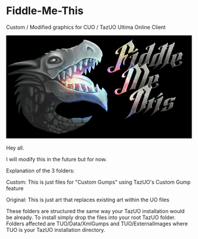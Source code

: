 # Fiddle-Me-This
Custom / Modified graphics for CUO / TazUO Ultima Online Client

<img src="/Images/FMT-Logo.png" width="817">

Hey all.

I will modify this in the future but for now.

Explanation of the 3 folders:

Custom: This is just files for "Custom Gumps" using TazUO's Custom Gump feature

Original: This is just art that replaces existing art within the UO files

These folders are structured the same way your TazUO installation would be already. To install simply drop the files into your root TazUO folder. Folders affected are TUO/Data/XmlGumps and TUO/ExternalImages where TUO is your TazUO installation directory.

